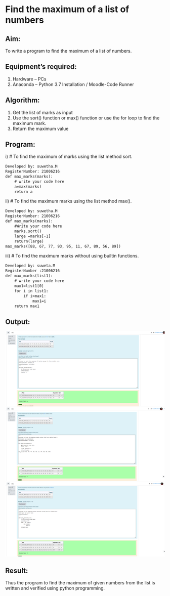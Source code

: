 # Find the maximum of a list of numbers
## Aim:
To write a program to find the maximum of a list of numbers.
## Equipment’s required:
1.	Hardware – PCs
2.	Anaconda – Python 3.7 Installation / Moodle-Code Runner
## Algorithm:
1.	Get the list of marks as input
2.	Use the sort() function or max() function or use the for loop to find the maximum mark.
3.	Return the maximum value
## Program:

i)	# To find the maximum of marks using the list method sort.
``` 
Developed by: suwetha.M
RegisterNumber: 21006216
def max_marks(marks):
    # write your code here
    a=max(marks)
    return a
```
ii)	# To find the maximum marks using the list method max().
```
Developed by: suwetha.M
RegisterNumber: 21006216
def max_marks(marks):
    #Write your code here
    marks.sort()
    large =marks[-1]
    return(large)
max_marks([88, 67, 77, 93, 95, 11, 67, 89, 56, 89])
```
iii) # To find the maximum marks without using builtin functions.
```
Developed by: suweta.M
RegisterNumber :21006216
def max_marks(list1):
    # write your code here
    max1=list1[0]
    for i in list1:
        if i>max1:
            max1=i
    return max1
```
## Output:
![output](./ia-7a.png) 
![output](./ia-7b.png)
![output](./ia-7c.png) 

## Result:
Thus the program to find the maximum of given numbers from the list is written and verified using python programming.